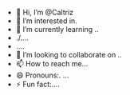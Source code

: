 - 👋 Hi, I’m @Caltriz
- 👀 I’m interested in.
- 🌱 I’m currently learning ..
- ./....
- ....
- 💞️ I’m looking to collaborate on ..
- 📫 How to reach me...
- 😄 Pronouns:. ...
- ⚡ Fun fact:....

<!---
Caltriz/Caltriz is a ✨ special ✨ repository because its `README.md` (this file) appears on your GitHub profile.
You can click the Preview link to take a look at your changes.
--->
